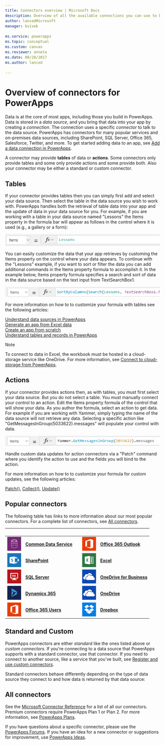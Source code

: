 ```yaml
---
title: Connectors overview | Microsoft Docs
description: Overview of all the available connections you can use to build apps
author: lancedMicrosoft
manager: kvivek

ms.service: powerapps
ms.topic: conceptual
ms.custom: canvas
ms.reviewer: anneta
ms.date: 08/28/2017
ms.author: lanced

---
```

# Overview of connectors for PowerApps
Data is at the core of most apps, including those you build in PowerApps. Data is stored in a *data source*, and you bring that data into your app by creating a *connection*. The connection uses a specific *connector* to talk to the data source. PowerApps has connectors for many popular services and on-premises data sources, including SharePoint, SQL Server, Office 365, Salesforce, Twitter, and more. To get started adding data to an app, see [Add a data connection in PowerApps](add-data-connection.md).

A connector may provide **tables** of data or **actions**. Some connectors only provide tables and some only provide actions and some provide both. Also your connector may be either a standard or custom connector.

## Tables

If your connector provides tables then you can simply first add and select your data source.  Then select the table in the data source you wish to work with. PowerApps handles both the retrieval of table data into your app and the update of data in your data source for you. For example, if you are working with a table in your data source named "Lessons" the Items property in the formula bar will appear as follows in the control where it is used (e.g., a gallery or a form):

 ![Plain data source Items property](./media/connections-list/ItemPropertyPlain.png)

You can easily customize the data that your app retrieves by customing the Items property on the control where your data appears. To continue with the "Lessons" example, if you want to sort or filter the data you can add additional commands in the Items property formula to accomplish it. In the example below, Items property formula specifies a search and sort of data in the data source based on the text input from TextSearchBox1. 

 ![Expanded data source Items property](./media/connections-list/ItemPropertyExpanded.png)

For more information on how to to customize your formula with tables see the following articles:

  [Understand data sources in PowerApps](working-with-data-sources.md) <br> 
  [Generate an app from Excel data](get-started-create-from-data.md) <br> 
  [Create an app from scratch](get-started-create-from-blank.md) <br> [Understand tables and records in PowerApps](working-with-tables.md)

  > [!NOTE]
  > To connect to data in Excel, the workbook must be hosted in a cloud-storage service like OneDrive. For more information, see [Connect to cloud-storage from PowerApps](connections/cloud-storage-blob-connections.md).

## Actions

If your connector provides actions then, as with tables, you must first select your data source. But you do not select a table. You  must manually connect your control to an action. Edit the Items property formula of the control that will show your data. As you author the formula, select an action to get data. For example if you are working with Yammer, simply typing the name of the data source will not retrieve any data.  Selecting a specific action like "GetMessagesInGroup(5033622).messages" will populate your control with data.

![Action data source Items property](./media/connections-list/ItemPropertyAction.png)

Handle custom data updates for action connectors via a "Patch" command where you identify the action to use and the fields you will bind to the action.  

For more information on how to to customize your formula for custom updates, see the following articles:

[Patch()](functions/function-patch.md), [Collect()](functions/function-clear-collect-clearcollect.md), [Update()](functions/function-update-updateif.md)


## Popular connectors

The following table has links to more information about our most popular connectors. For a complete list of connectors, see [All connectors](#all-connectors).

| &nbsp; | &nbsp; | &nbsp; | &nbsp; | &nbsp; |
| --- | --- | --- | --- | --- |
| ![Common Data Service](./media/connections-list/cdm.png) |[**Common Data Service**](../common-data-service/data-platform-intro.md) |&nbsp; |![Office 365 Outlook](./media/connections-list/office365.png) |[**Office 365 Outlook**](connections/connection-office365-outlook.md) |
| ![SharePoint](./media/connections-list/sharepoint.png) |[**SharePoint**](connections/connection-sharepoint-online.md) |&nbsp; |![Excel](./media/connections-list/excel.png) |[**Excel**](connections/connection-excel.md) |
| ![SQL Server](./media/connections-list/sql.png) |[**SQL Server**](connections/connection-azure-sqldatabase.md) |&nbsp; |![OneDrive for Business](./media/connections-list/onedrive.png) |[**OneDrive for Business**](connections/cloud-storage-blob-connections.md) |
| ![Dynamics 365](./media/connections-list/dynamics-365.png) |[**Dynamics 365**](connections/connection-dynamics-crmonline.md) |&nbsp; |![OneDrive](./media/connections-list/onedrive.png) |[**OneDrive**](connections/cloud-storage-blob-connections.md) |
| ![Office 365 Users](./media/connections-list/office365.png) |[**Office 365 Users**](connections/connection-office365-users.md) |&nbsp; |![Dropbox](./media/connections-list/dropbox.png) |[**Dropbox**](connections/cloud-storage-blob-connections.md) |



## Standard and Custom
PowerApps connectors are either *standard* like the ones listed above or *custom connectors*. If you're connecting to a data source that PowerApps supports with a standard connector, use that connector. If you need to connect to another source, like a service that you've built, see [Register and use custom connectors](../canvas-apps/register-custom-api.md).

Standard connectors behave differently depending on the type of data source they connect to and how data is returned by that data source:

## All connectors
See the [Microsoft Connector Reference](https://docs.microsoft.com/connectors/) for a list of all our connectors. Premium connectors require PowerApps Plan 1 or Plan 2. For more information, see [PowerApps Plans](https://powerapps.microsoft.com/pricing/).


If you have questions about a specific connector, please use the [PowerApps Forums](https://powerusers.microsoft.com/t5/PowerApps-Community/ct-p/PowerApps1). If you have an idea for a new connector or suggestions for improvement, use [PowerApps Ideas](https://powerusers.microsoft.com/t5/PowerApps-Ideas/idb-p/PowerAppsIdeas).

